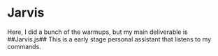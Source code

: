 # Jarvis

Here, I did a bunch of the warmups, but my main deliverable is ##Jarvis.js## This is a early stage personal assistant that listens to my commands.
